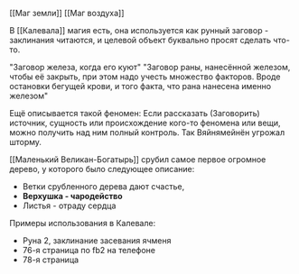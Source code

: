 [[Маг земли]]
[[Маг воздуха]]

В [[Калевала]] магия есть, она используется как рунный заговор - заклинания читаются, и целевой объект буквально просят сделать что-то.

"Заговор железа, когда его куют"
"Заговор раны, нанесённой железом, чтобы её закрыть, при этом надо учесть множество факторов. Вроде остановки бегущей крови, и того факта, что рана нанесена именно железом"

Ещё описывается такой феномен: Если рассказать (Заговорить) источник, сущность или происхождение кого-то феномена или вещи, можно получить над ним полный контроль. Так Вяйнямейнён угрожал шторму.

[[Маленький Великан-Богатырь]] срубил самое первое огромное дерево, у которого было следующее описание:
- Ветки срубленного дерева дают счастье,
- **Верхушка - чародейство**
- Листья - отраду сердца

Примеры использования в Калевале:
- Руна 2, заклинание засевания ячменя
- 76-я страница по fb2 на телефоне
- 78-я страница